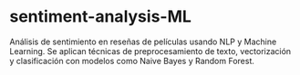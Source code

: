 # sentiment-analysis-ML
Análisis de sentimiento en reseñas de películas usando NLP y Machine Learning. Se aplican técnicas de preprocesamiento de texto, vectorización y clasificación con modelos como Naive Bayes y Random Forest.
